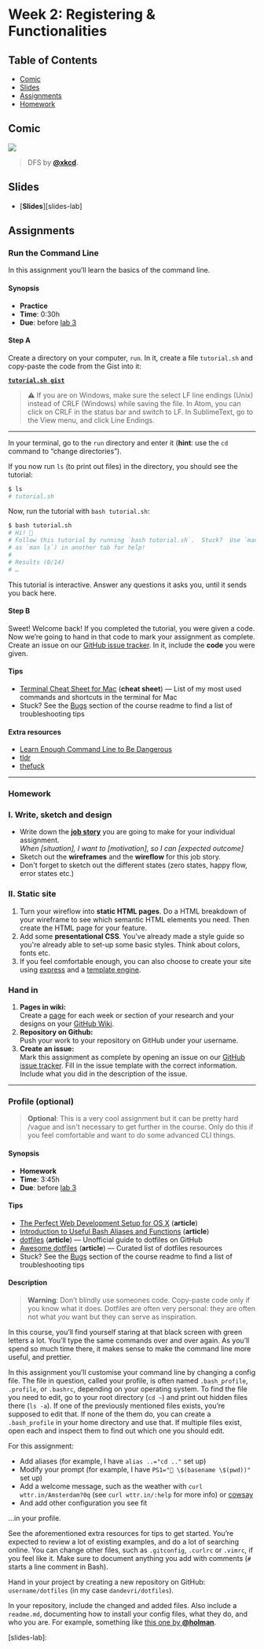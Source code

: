 # Week 2: Registering & Functionalities

## Table of Contents

*   [Comic](#comic)
*   [Slides](#slides)
*   [Assignments](#assignments)
*   [Homework](#homework)

## Comic

[![][comic-cover]][comic-link]

> DFS by [**@xkcd**][comic-author].

## Slides

*   [**Slides**][slides-lab]

## Assignments

### Run the Command Line

In this assignment you’ll learn the basics of the command line.

#### Synopsis

*   **Practice**
*   **Time**: 0:30h
*   **Due**: before [lab 3][w3lab]

#### Step A

Create a directory on your computer, `run`.  In it, create a file `tutorial.sh`
and copy-paste the code from the Gist into it:

[**`tutorial.sh gist`**](https://gist.github.com/dandevri/9568a8dff8f572a0ea67627445aca5b2)

> ⚠️ If you are on Windows, make sure the select LF line endings (Unix) instead
> of CRLF (Windows) while saving the file.  In Atom, you can click on CRLF in
> the status bar and switch to LF.  In SublimeText, go to the View menu, and
> click Line Endings.


* * *

In your terminal, go to the `run` directory and enter it (**hint**: use the
`cd` command to “change directories”).

If you now run `ls` (to print out files) in the directory, you should see the
tutorial:

```sh
$ ls
# tutorial.sh
```

Now, run the tutorial with `bash tutorial.sh`:

```sh
$ bash tutorial.sh
# Hi! 👋
# Follow this tutorial by running `bash tutorial.sh`.  Stuck?  Use `man` (such
# as `man ls`) in another tab for help!
#
# Results (0/14)
# …
```

This tutorial is interactive.  Answer any questions it asks you, until it sends
you back here.

#### Step B

Sweet!  Welcome back!  If you completed the tutorial, you were given a code.
Now we’re going to hand in that code to mark your assignment as complete.
Create an issue on our [GitHub issue tracker][issues].
In it, include the **code** you were given.

#### Tips

*   [Terminal Cheat Sheet for Mac](https://github.com/0nn0/terminal-mac-cheatsheet)
    (**cheat sheet**)
    — List of my most used commands and shortcuts in the terminal for Mac
*   Stuck?  See the [Bugs][] section of the course readme to find a list of
    troubleshooting tips

#### Extra resources

*   [Learn Enough Command Line to Be Dangerous](https://www.learnenough.com/command-line-tutorial)
*   [tldr](https://github.com/tldr-pages/tldr)
*   [thefuck](https://github.com/nvbn/thefuck#readme)

---

### Homework

### I. Write, sketch and design

*   Write down the **[job story](https://jtbd.info/5-tips-for-writing-a-job-story-7c9092911fc9)** you are going to make for your individual assignment.  
    *When [situation], I want to [motivation], so I can [expected outcome]*
*   Sketch out the **wireframes** and the **wireflow** for this job story.
*   Don't forget to sketch out the different states (zero states, happy flow, error states etc.)

### II. Static site
1. Turn your wireflow into **static HTML pages**. Do a HTML breakdown of your wireframe to see which semantic HTML elements you need. Then create the HTML page for your feature.
2. Add some **presentational CSS**. You've already made a style guide so you're already able to set-up some basic styles. Think about colors, fonts etc.
3. If you feel comfortable enough, you can also choose to create your site using [express](https://expressjs.com/) and a [template engine](https://expressjs.com/en/guide/using-template-engines.html).


### Hand in

1. **Pages in wiki:**  
Create a [page](https://guides.github.com/features/wikis/#adding-pages) for each week or section of your research and your designs on your [GitHub Wiki](https://guides.github.com/features/wikis/#creating-your-wiki).
2. **Repository on Github:**  
Push your work to your repository on GitHub under your username.
3. **Create an issue:**  
Mark this assignment as complete by opening an issue on our [GitHub issue tracker](https://github.com/cmda-bt/pt-course-19-20/issues/new/choose). Fill in the issue template with the correct information. Include what you did in the description of the issue.

---

### Profile (optional)

> **Optional**: This is a very cool assignment but it can be pretty hard /vague and isn't necessary to get further in the course. Only do this if you feel comfortable and want to do some advanced CLI things.

#### Synopsis

*   **Homework**
*   **Time**: 3:45h
*   **Due**: before [lab 3][w3lab]

#### Tips

*   [The Perfect Web Development Setup for OS X](https://github.com/jonathanong/osx-webdev-setup)
    (**article**)
*   [Introduction to Useful Bash Aliases and Functions](https://www.digitalocean.com/community/tutorials/an-introduction-to-useful-bash-aliases-and-functions)
    (**article**)
*   [dotfiles](https://dotfiles.github.io)
    (**article**)
    — Unofficial guide to dotfiles on GitHub
*   [Awesome dotfiles](https://github.com/webpro/awesome-dotfiles)
    (**article**)
    — Curated list of dotfiles resources
*   Stuck?  See the [Bugs][] section of the course readme to find a list of
    troubleshooting tips

#### Description

> **Warning**: Don’t blindly use someones code.  Copy-paste code only if you
> know what it does.  Dotfiles are often very personal: they are often not what
> _you_ want but they can serve as inspiration.

In this course, you’ll find yourself staring at that black screen with green
letters a lot.
You’ll type the same commands over and over again.
As you’ll spend so much time there, it makes sense to make the command line
more useful, and prettier.

In this assignment you’ll customise your command line by changing a config file.
The file in question, called your profile, is often named `.bash_profile`,
`.profile`, or `.bashrc`, depending on your operating system.
To find the file you need to edit, go to your root directory (`cd ~`) and print
out hidden files there (`ls -a`).
If one of the previously mentioned files exists, you’re supposed to edit that.
If none of the them do, you can create a `.bash_profile` in your home directory
and use that.
If multiple files exist, open each and inspect them to find out which one you
should edit.

For this assignment:

*   Add aliases (for example, I have `alias ..="cd .."` set up)
*   Modify your prompt (for example, I have `PS1="🚀 \$(basename \$(pwd))"` set
    up)
*   Add a welcome message, such as the weather with `curl wttr.in/Amsterdam?0q`
    (see `curl wttr.in/:help` for more info) or [cowsay][]
*   And add other configuration you see fit

…in your profile.

See the aforementioned extra resources for tips to get started.
You’re expected to review a lot of existing examples, and do a lot of searching
online.
You can change other files, such as `.gitconfig`, `.curlrc` or `.vimrc`, if you
feel like it.
Make sure to document anything you add with comments (`#` starts a line comment
in Bash).

Hand in your project by creating a new repository on GitHub:
`username/dotfiles` (in my case `dandevri/dotfiles`).

In your repository, include the changed and added files.
Also include a `readme.md`, documenting how to install your config files, what they do, and who you are.
For example, something like [this one by **@holman**](https://github.com/holman/dotfiles#readme).

[bugs]: readme.md#bugs

[inspiration-cover]: images/hackertyper.png

[inspiration-link]: http://hackertyper.net

[inspiration-author]: https://github.com/duiker101

[comic-cover]: https://imgs.xkcd.com/comics/dfs.png

[comic-link]: https://xkcd.com/761/

[comic-author]: https://xkcd.com

[slides-lab]: 

[w3lab]: week-3.md#lab

[cowsay]: https://github.com/piuccio/cowsay

[issues]: https://github.com/cmda-bt/pt-course-19-20/issues/new/choose
